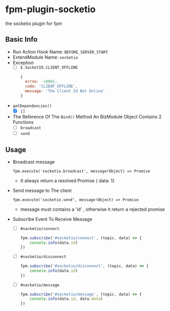 # fpm-plugin-socketio
the socketio plugin for fpm

## Basic Info
- Run Action Hook Name: `BEFORE_SERVER_START`
- ExtendModule Name: `socketio`
- Exception
  - [ ] `E.SocketIO.CLIENT_OFFLINE`
    ```javascript
	{
      errno: -10001, 
      code: 'CLIENT_OFFLINE', 
      message: 'The Client Id Not Online'
    }
	```
- `getDependencies()`
  - [x] `[]`
- The Reference Of The `Bind()` Method
  An BizModule Object Contains 2 Functions
  - [ ] `broadcast`
  - [ ] `send`

## Usage
- Broadcast message

  `fpm.execute('socketio.broadcast', message!Object) => Promise`
  - It always return a resolved Promise { data: 1}

- Send message to The client

  `fpm.execute('socketio.send', message!Object) => Promise`
  - message must contains a 'id' , otherwise it return a rejected promise

- Subscribe Event To Receive Message 
  - [ ] `#socketio/connect`
    ```javascript
	fpm.subscribe('#socketio/connect', (topic, data) => {
		console.info(data.id)
	})
	```
  - [ ] `#socketio/disconnect`
    ```javascript
	fpm.subscribe('#socketio/disconnect', (topic, data) => {
		console.info(data.id)
	})
	```
  - [ ] `#socketio/message`
    ```javascript
	fpm.subscribe('#socketio/message', (topic, data) => {
		console.info(data.id, data.data)
	})
	```